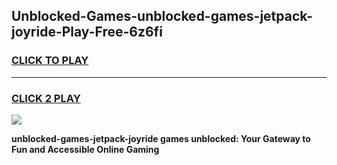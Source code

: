 
## Unblocked-Games-unblocked-games-jetpack-joyride-Play-Free-6z6fi
<h3>
<a href="https://premium76.site?title=unblocked-games-jetpack-joyride&ref=18A">CLICK TO PLAY</a></h3>
<hr>

<h3>
<a href="https://premium76.site?title=unblocked-games-jetpack-joyride&ref=18A">CLICK 2 PLAY</a>
  
</h3>

<a href="https://premium76.site?title=unblocked-games-jetpack-joyride&ref=18A"><img src="https://clearcache.store/games.png"></a>


**unblocked-games-jetpack-joyride games unblocked: Your Gateway to Fun and Accessible Online Gaming**
